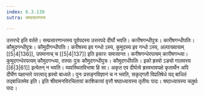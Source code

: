 ```yaml
---
index: 6.3.139
sutra: सम्प्रसारणस्य

---
```

उत्तरप्दे इति वर्तते। सम्प्रसारणान्तस्य पूर्वपदस्य उत्तरपदे दीर्घो भवति। कारीषगन्धीपुत्रः। कारीषगन्धीपतिः। कौमुदगन्धीपुत्रः। कौमुदीगन्धीपतिः। करीषस्य इव गन्धो ऽस्य, कुमुदस्य इव गन्धो ऽस्य, अल्पाख्यायाम् [[5|4|136]], उपमानाच् च [[5|4|137]] इति इकारः समासान्तः। करीषगन्धेरपत्यम् कारीषगन्ध्या। कुमुदगन्धेरपत्यम् कौमुदगन्ध्या, तस्याः पुत्रः कौमुदगन्धीपुत्रः। कौमुदगधीपतिः। इको ह्रस्वो ऽङ्यो गालवस्य [[6|3|61]] इत्येतन् न भवति। व्यवस्थितविभाषा हि सा। अकृत एव दीर्घत्वे ह्रस्वभावपक्षे कृतार्थेन अपि दीर्घेण पक्षान्तरे परत्वाद् ह्रस्वो बाध्यते। पुनः प्रसङ्गविज्ञानं च न भवति, सकृद्गतौ विप्रतिषेधे यद् बाधितं तद्बाधितमेव इति। इति श्रीवामनविरचितायां काशिकायां वृत्तौ षष्ठाध्यायस्य तृतीयः पादः। षष्ठाध्यायस्य चतुर्थः पादः।